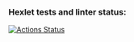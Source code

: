 ### Hexlet tests and linter status:
[![Actions Status](https://github.com/Aksenova63/python-project-49/actions/workflows/hexlet-check.yml/badge.svg)](https://github.com/Aksenova63/python-project-49/actions)
